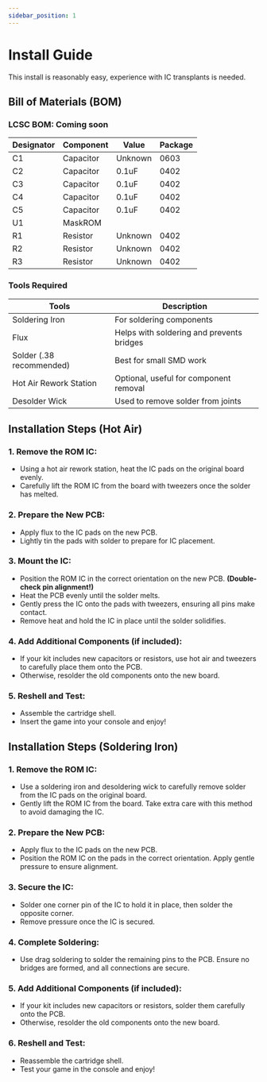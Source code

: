 ```yaml
---
sidebar_position: 1
---
```

# Install Guide

This install is reasonably easy, experience with IC transplants is needed.

## Bill of Materials (BOM)
### LCSC BOM: Coming soon
  
| Designator | Component | Value    | Package |		
| --------   | --------  | -------- | ------- |
| C1         | Capacitor | Unknown   | 0603	  |
| C2         | Capacitor | 0.1uF    | 0402	  |	
| C3         | Capacitor | 0.1uF    | 0402    | 
| C4         | Capacitor | 0.1uF    | 0402    | 
| C5         | Capacitor | 0.1uF    | 0402    | 
| U1         | MaskROM    |          |		  |
| R1 		 | Resistor	 |	Unknown		| 0402	  |
| R2		 | Resistor	 |	Unknown	| 0402	  |
| R3     | Resistor  |  Unknown | 0402    |

### Tools Required

  | Tools            | Description                          |
| ------------------------- | ------------------------------------ |
| Soldering Iron            | For soldering components              |
| Flux                      | Helps with soldering and prevents bridges |
| Solder (.38 recommended)  | Best for small SMD work              |
| Hot Air Rework Station    | Optional, useful for component removal |
| Desolder Wick             | Used to remove solder from joints    |


## Installation Steps (Hot Air)

### 1. Remove the ROM IC:
- Using a hot air rework station, heat the IC pads on the original board evenly.
- Carefully lift the ROM IC from the board with tweezers once the solder has melted.

### 2. Prepare the New PCB:
- Apply flux to the IC pads on the new PCB.
- Lightly tin the pads with solder to prepare for IC placement.

### 3. Mount the IC:
- Position the ROM IC in the correct orientation on the new PCB. **(Double-check pin alignment!)**
- Heat the PCB evenly until the solder melts.
- Gently press the IC onto the pads with tweezers, ensuring all pins make contact.
- Remove heat and hold the IC in place until the solder solidifies.

### 4. Add Additional Components (if included):
- If your kit includes new capacitors or resistors, use hot air and tweezers to carefully place them onto the PCB.
- Otherwise, resolder the old components onto the new board.

### 5. Reshell and Test:
- Assemble the cartridge shell.
- Insert the game into your console and enjoy!




## Installation Steps (Soldering Iron)

### 1. Remove the ROM IC:
- Use a soldering iron and desoldering wick to carefully remove solder from the IC pads on the original board.
- Gently lift the ROM IC from the board. Take extra care with this method to avoid damaging the IC.

### 2. Prepare the New PCB:
- Apply flux to the IC pads on the new PCB.
- Position the ROM IC on the pads in the correct orientation. Apply gentle pressure to ensure alignment.

### 3. Secure the IC:
- Solder one corner pin of the IC to hold it in place, then solder the opposite corner.
- Remove pressure once the IC is secured.

### 4. Complete Soldering:
- Use drag soldering to solder the remaining pins to the PCB. Ensure no bridges are formed, and all connections are secure.

### 5. Add Additional Components (if included):
- If your kit includes new capacitors or resistors, solder them carefully onto the PCB.
- Otherwise, resolder the old components onto the new board.

### 6. Reshell and Test:
- Reassemble the cartridge shell.
- Test your game in the console and enjoy!

